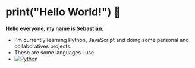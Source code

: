 # print("Hello World!") 👋
<b>Hello everyone, my name is Sebastián.</b>
- I'm currently learning Python, JavaScript and doing some personal and collaboratives projects.
- These are some languages I use
- [![Python]()](https://github.com/Zyeho)

